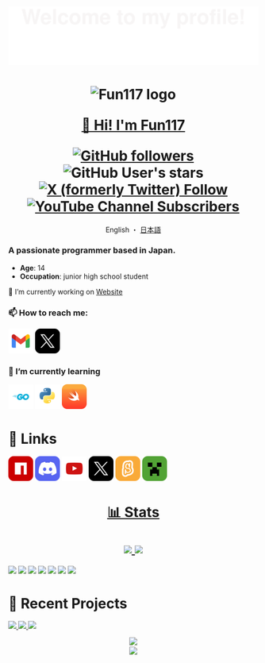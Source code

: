 [npm-img]: assets/icons/npm.png
[discord-img]: assets/icons/discord.png
[youtube-img]: assets/icons/youtube.png
[twitter-img]: assets/icons/twitter.png

[gmail-img]: assets/icons/gmail.png
[go-img]: assets/icons/go.png
[python-img]: assets/icons/python.png
[swift-img]: assets/icons/swift.png
[scratch-img]: assets/icons/scratch.png
[minecraft-img]: assets/icons/minecraft.png

<div align="center">
  <img src="assets/svg/welcome.svg" alt="Welcome"/>
</div>
<h1 align="center">
  <img src="https://avatars.githubusercontent.com/u/141471450?s=400&u=d41619c3703941f545528e6928c3e5cdf64f327e&v=4" alt="Fun117 logo" width="96px"/>
  
  [👋 Hi! I'm Fun117](https://fun117.vercel.app/)
  
  <div>
    <a href="https://github.com/Fun117?tab=followers">
      <img alt="GitHub followers" src="https://img.shields.io/github/followers/fun117">
    </a>
    <img alt="GitHub User's stars" src="https://img.shields.io/github/stars/fun117">
    <a href="https://twitter.com/Fun_117">
      <img alt="X (formerly Twitter) Follow" src="https://img.shields.io/twitter/follow/Fun_117">
    </a>
    <a href="https://www.youtube.com/channel/UCT34DhsVlYoyV8Y4c-MTTrQ">
      <img alt="YouTube Channel Subscribers" src="https://img.shields.io/youtube/channel/subscribers/UCT34DhsVlYoyV8Y4c-MTTrQ">
    </a>
    <!--
    <a href="https://www.npmjs.com/package/discord-msg-ui-beta">
      <img alt="NPM Downloads" src="https://img.shields.io/npm/d18m/discord-msg-ui-beta?style=social">
    </a>
    -->
  </div>
</h1>

<div align="center">
  <a>
    English
  </a>
  ・
  <a href="./README/ja.md">
    日本語
  </a>
</div>

### A passionate programmer based in Japan.

- **Age**: 14
- **Occupation**: junior high school student

🔭 I’m currently working on [Website](https://github.com/selcold/scratch-building)


### 📫 How to reach me:

[![Email][gmail-img]](mailto:fun117.kun@gmail.com)
[![Twitter(x)][twitter-img]](https://twitter.com/Fun_117)

### 🌱 I’m currently learning

[![Go][go-img]](https://go.dev/)
[![Python][python-img]](https://www.python.org/)
[![Swift][swift-img]](https://www.swift.org/)

# 🔗 Links

[![NPM][npm-img]](https://www.npmjs.com/~fun117)
[![Discord][discord-img]](https://discord.com/users/990984460365365258)
[![Youtube][youtube-img]](https://www.youtube.com/channel/UCT34DhsVlYoyV8Y4c-MTTrQ)
[![Twitter(x)][twitter-img]](https://twitter.com/Fun_117)
[![Scratch][scratch-img]](https://scratch.mit.edu/users/Fun_117/)
[![Minecraft][minecraft-img]](https://ja.namemc.com/profile/Fun117.1)

<h1 align="center">

  [📊 Stats]()

  <div>  
    <a href="https://git.io/streak-stats">
      <picture>
        <source
          srcset="https://github-readme-streak-stats.herokuapp.com?user=Fun117&theme=github-dark-blue&"
          media="(prefers-color-scheme: dark)"
        />
        <source
          srcset="https://github-readme-streak-stats.herokuapp.com?user=Fun117"
          media="(prefers-color-scheme: light), (prefers-color-scheme: no-preference)"
        />
        <img src="https://github-readme-streak-stats.herokuapp.com?user=Fun117" />
      </picture>
    </a>
    <a href="https://github.com/ryo-ma/github-profile-trophy">
      <picture>
        <source
          srcset="https://github-profile-trophy.vercel.app/?username=fun117&theme=algolia&row=1&margin-w=20"
          media="(prefers-color-scheme: dark)"
        />
        <source
          srcset="https://github-profile-trophy.vercel.app/?username=fun117&theme=flat&row=1&margin-w=20"
          media="(prefers-color-scheme: light), (prefers-color-scheme: no-preference)"
        />
        <img src="https://github-profile-trophy.vercel.app/?username=fun117&theme=flat&row=1&margin-w=20" />
      </picture>
    </a>
  </div>
</h1>

<p align="left"> 
  <picture>
    <source
      srcset="https://github-readme-stats.vercel.app/api?username=fun117&show_icons=true&theme=github_dark"
      media="(prefers-color-scheme: dark)"
    />
    <source
      srcset="https://github-readme-stats.vercel.app/api?username=fun117&show_icons=true"
      media="(prefers-color-scheme: light), (prefers-color-scheme: no-preference)"
    />
    <img src="https://github-readme-stats.vercel.app/api?username=fun117&show_icons=true" />
  </picture>

  <picture>
    <source
      srcset="https://github-readme-stats.vercel.app/api/top-langs?username=fun117&layout=donut&theme=github_dark"
      media="(prefers-color-scheme: dark)"
    />
    <source
      srcset="https://github-readme-stats.vercel.app/api/top-langs?username=fun117&layout=donut"
      media="(prefers-color-scheme: light), (prefers-color-scheme: no-preference)"
    />
    <img src="https://github-readme-stats.vercel.app/api/top-langs?username=fun117&layout=donut" />
  </picture>

  <picture>
    <source
      srcset="https://github-profile-summary-cards.vercel.app/api/cards/profile-details?username=fun117&theme=github_dark"
      media="(prefers-color-scheme: dark)"
    />
    <source
      srcset="https://github-profile-summary-cards.vercel.app/api/cards/profile-details?username=fun117"
      media="(prefers-color-scheme: light), (prefers-color-scheme: no-preference)"
    />
    <img src="https://github-profile-summary-cards.vercel.app/api/cards/profile-details?username=fun117" />
  </picture>

  <picture>
    <source
      srcset="https://github-profile-summary-cards.vercel.app/api/cards/repos-per-language?username=fun117&theme=github_dark"
      media="(prefers-color-scheme: dark)"
    />
    <source
      srcset="https://github-profile-summary-cards.vercel.app/api/cards/repos-per-language?username=fun117"
      media="(prefers-color-scheme: light), (prefers-color-scheme: no-preference)"
    />
    <img src="https://github-profile-summary-cards.vercel.app/api/cards/repos-per-language?username=fun117" />
  </picture>

  <picture>
    <source
      srcset="https://github-profile-summary-cards.vercel.app/api/cards/most-commit-language?username=fun117&theme=github_dark"
      media="(prefers-color-scheme: dark)"
    />
    <source
      srcset="https://github-profile-summary-cards.vercel.app/api/cards/most-commit-language?username=fun117"
      media="(prefers-color-scheme: light), (prefers-color-scheme: no-preference)"
    />
    <img src="https://github-profile-summary-cards.vercel.app/api/cards/most-commit-language?username=fun117" />
  </picture>

  <picture>
    <source
      srcset="https://github-profile-summary-cards.vercel.app/api/cards/stats?username=fun117&theme=github_dark"
      media="(prefers-color-scheme: dark)"
    />
    <source
      srcset="https://github-profile-summary-cards.vercel.app/api/cards/stats?username=fun117"
      media="(prefers-color-scheme: light), (prefers-color-scheme: no-preference)"
    />
    <img src="https://github-profile-summary-cards.vercel.app/api/cards/stats?username=fun117" />
  </picture>

  <picture>
    <source
      srcset="https://github-profile-summary-cards.vercel.app/api/cards/productive-time?username=fun117&utcOffset=9&theme=github_dark"
      media="(prefers-color-scheme: dark)"
    />
    <source
      srcset="https://github-profile-summary-cards.vercel.app/api/cards/productive-time?username=fun117&utcOffset=9"
      media="(prefers-color-scheme: light), (prefers-color-scheme: no-preference)"
    />
    <img src="https://github-profile-summary-cards.vercel.app/api/cards/productive-time?username=fun117&utcOffset=9" />
  </picture>

  <!--
  <picture>
    <source
      srcset="https://github-readme-stats.vercel.app/api/wakatime?username=fun117&theme=github_dark"
      media="(prefers-color-scheme: dark)"
    />
    <source
      srcset="https://github-readme-stats.vercel.app/api/wakatime?username=fun117"
      media="(prefers-color-scheme: light), (prefers-color-scheme: no-preference)"
    />
    <img src="https://github-readme-stats.vercel.app/api/wakatime?username=fun117" />
  </picture>
  -->
</p>

# 🚀 Recent Projects

<p align="left">
  <a href="https://github.com/Fun117/nextjs-base-template">
    <picture>
      <source
        srcset="https://github-readme-stats.vercel.app/api/pin/?username=fun117&repo=nextjs-base-template&theme=github_dark"
        media="(prefers-color-scheme: dark)"
      />
      <source
        srcset="https://github-readme-stats.vercel.app/api/pin/?username=fun117&repo=nextjs-base-template"
        media="(prefers-color-scheme: light), (prefers-color-scheme: no-preference)"
      />
      <img src="https://github-readme-stats.vercel.app/api/pin/?username=fun117&repo=nextjs-base-template" />
    </picture>
  </a>
  
  <a href="https://github.com/selcold/scratch-building">
    <picture>
      <source
        srcset="https://github-readme-stats.vercel.app/api/pin/?username=selcold&repo=scratch-building&theme=github_dark"
        media="(prefers-color-scheme: dark)"
      />
      <source
        srcset="https://github-readme-stats.vercel.app/api/pin/?username=selcold&repo=scratch-building"
        media="(prefers-color-scheme: light), (prefers-color-scheme: no-preference)"
      />
      <img src="https://github-readme-stats.vercel.app/api/pin/?username=selcold&repo=scratch-building" />
    </picture>
  </a>

  <a href="https://github.com/Fun117/scratch-auth-react">
    <picture>
      <source
        srcset="https://github-readme-stats.vercel.app/api/pin/?username=fun117&repo=scratch-auth-react&theme=github_dark"
        media="(prefers-color-scheme: dark)"
      />
      <source
        srcset="https://github-readme-stats.vercel.app/api/pin/?username=fun117&repo=scratch-auth-react"
        media="(prefers-color-scheme: light), (prefers-color-scheme: no-preference)"
      />
      <img src="https://github-readme-stats.vercel.app/api/pin/?username=fun117&repo=scratch-auth-react" />
    </picture>
  </a>
</p>

<div align="center">
  <img src="https://profile-counter.glitch.me/fun117/count.svg" />
</div>
<div align="center">
  <img src="https://komarev.com/ghpvc/?username=fun117&color=blue" />
</div>
